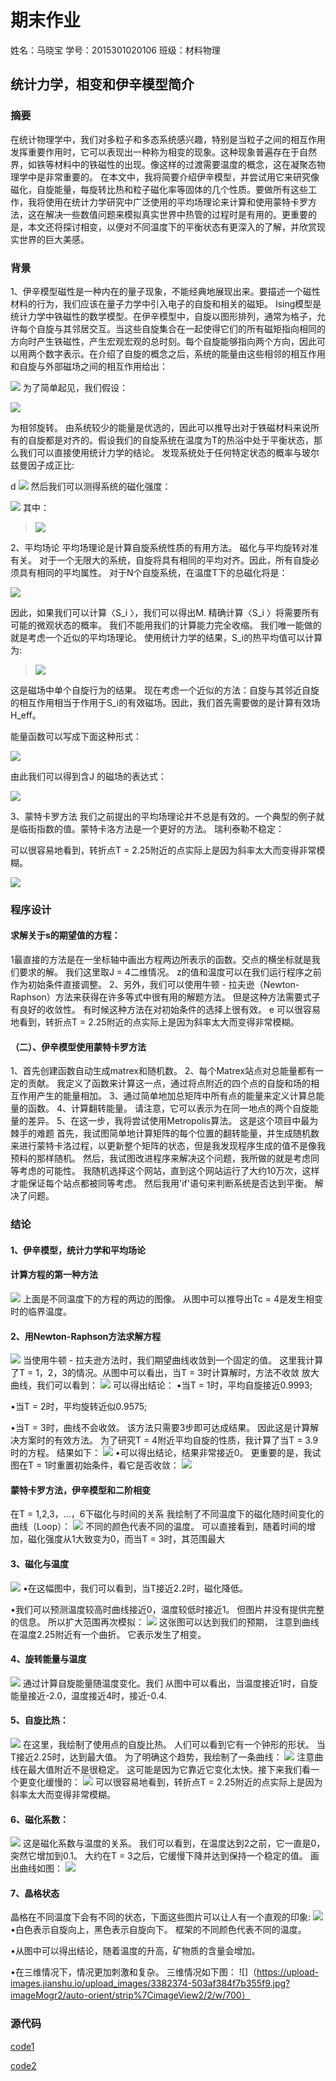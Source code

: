 # 期末作业
姓名：马晓宝 学号：2015301020106 班级：材料物理
## 统计力学，相变和伊辛模型简介
### 摘要
在统计物理学中，我们对多粒子和多态系统感兴趣，特别是当粒子之间的相互作用发挥重要作用时，它可以表现出一种称为相变的现象。这种现象普遍存在于自然界，如铁等材料中的铁磁性的出现。像这样的过渡需要温度的概念，这在凝聚态物理学中是非常重要的。
在本文中，我将简要介绍伊辛模型，并尝试用它来研究像磁化，自旋能量，每旋转比热和粒子磁化率等固体的几个性质。要做所有这些工作，我将使用在统计力学研究中广泛使用的平均场理论来计算和使用蒙特卡罗方法，这在解决一些数值问题来模拟真实世界中热管的过程时是有用的。更重要的是，本文还将探讨相变，以便对不同温度下的平衡状态有更深入的了解，并欣赏现实世界的巨大美感。
### 背景
1、伊辛模型磁性是一种内在的量子现象，不能经典地展现出来。要描述一个磁性材料的行为，我们应该在量子力学中引入电子的自旋和相关的磁矩。 Ising模型是统计力学中铁磁性的数学模型。在伊辛模型中，自旋以图形排列，通常为格子，允许每个自旋与其邻居交互。当这些自旋集合在一起使得它们的所有磁矩指向相同的方向时产生铁磁性，产生宏观宏观的总时刻。每个自旋能够指向两个方向，因此可以用两个数字表示。在介绍了自旋的概念之后，系统的能量由这些相邻的相互作用和自旋与外部磁场之间的相互作用给出：


![](https://github.com/maxiaobao233/compuational_physics_N2015301020106/blob/master/Q1.png)
为了简单起见，我们假设：

![](https://github.com/maxiaobao233/compuational_physics_N2015301020106/blob/master/Q2.png)


为相邻旋转。
由系统较少的能量是优选的，因此可以推导出对于铁磁材料来说所有的自旋都是对齐的。假设我们的自旋系统在温度为T的热浴中处于平衡状态，那么我们可以直接使用统计力学的结论。 发现系统处于任何特定状态的概率与玻尔兹曼因子成正比:

d
![](https://github.com/maxiaobao233/compuational_physics_N2015301020106/blob/master/Q3.png)
然后我们可以测得系统的磁化强度：

![](https://github.com/maxiaobao233/compuational_physics_N2015301020106/blob/master/Q4.png)
其中：  

>![](https://github.com/maxiaobao233/compuational_physics_N2015301020106/blob/master/Q5.png)

2、平均场论
平均场理论是计算自旋系统性质的有用方法。 磁化与平均旋转对准有关。 对于一个无限大的系统，自旋将具有相同的平均对齐。因此，所有自旋必须具有相同的平均属性。 对于N个自旋系统，在温度T下的总磁化将是：


![](https://github.com/maxiaobao233/compuational_physics_N2015301020106/blob/master/Q6.png)


因此，如果我们可以计算〈S_i 〉，我们可以得出M. 精确计算〈S_i 〉将需要所有可能的微观状态的概率。 我们不能用我们的计算能力完全收缩。 我们唯一能做的就是考虑一个近似的平均场理论。
使用统计力学的结果，S_i的热平均值可以计算为:


>![](https://github.com/maxiaobao233/compuational_physics_N2015301020106/blob/master/Q7.png)

这是磁场中单个自旋行为的结果。 现在考虑一个近似的方法：自旋与其邻近自旋的相互作用相当于作用于S_i的有效磁场。因此，我们首先需要做的是计算有效场H_eff。

能量函数可以写成下面这种形式：



![](https://github.com/maxiaobao233/compuational_physics_N2015301020106/blob/master/Q8.png)

由此我们可以得到含J 的磁场的表达式：

![](https://github.com/maxiaobao233/compuational_physics_N2015301020106/blob/master/Q9.png)


3、蒙特卡罗方法
我们之前提出的平均场理论并不总是有效的。一个典型的例子就是临街指数的值。蒙特卡洛方法是一个更好的方法。
瑞利泰勒不稳定：


可以很容易地看到，转折点T = 2.25附近的点实际上是因为斜率太大而变得非常模糊。

![](https://upload-images.jianshu.io/upload_images/3382374-74ebcf95f94dcb55.jpg?imageMogr2/auto-orient/strip%7CimageView2/2/w/500)

### 程序设计

#### 求解关于s的期望值的方程：
1最直接的方法是在一坐标轴中画出方程两边所表示的函数。交点的横坐标就是我们要求的解。 我们这里取J = 4二维情况。 z的值和温度可以在我们运行程序之前作为初始条件直接调整。
2、另外，我们可以使用牛顿 - 拉夫逊（Newton-Raphson）方法来获得在许多等式中很有用的解题方法。 但是这种方法需要式子有良好的收敛性。 有时候这种方法在对初始条件的选择上很有效。
e
可以很容易地看到，转折点T = 2.25附近的点实际上是因为斜率太大而变得非常模糊。
#### （二）、伊辛模型使用蒙特卡罗方法

1、首先创建函数自动生成matrex和随机数。
2、每个Matrex站点对总能量都有一定的贡献。 我定义了函数来计算这一点，通过将点附近的四个点的自旋和场的相互作用产生的能量相加。
3、通过简单地加总矩阵中所有点的能量来定义计算总能量的函数。
4、计算翻转能量。 请注意，它可以表示为在同一地点的两个自旋能量的差异。
5、在这一步，我将尝试使用Metropolis算法。 这是这个项目中最为棘手的难题
首先，我试图简单地计算矩阵的每个位置的翻转能量，并生成随机数来进行蒙特卡洛过程，以更新整个矩阵的状态，但是我发现程序生成的值不是像我预料的那样随机。
然后，我试图改进程序来解决这个问题，我所做的就是考虑同等考虑的可能性。 我随机选择这个网站，直到这个网站运行了大约10万次，这样才能保证每个站点都被同等考虑。 然后我用'if'语句来判断系统是否达到平衡。 解决了问题。
### 结论
#### 1、伊辛模型，统计力学和平均场论
#### 计算方程的第一种方法
![](https://upload-images.jianshu.io/upload_images/3382374-c60f78577b9b103f.png?imageMogr2/auto-orient/strip%7CimageView2/2/w/700)
上面是不同温度下的方程的两边的图像。 从图中可以推导出Tc = 4是发生相变时的临界温度。
#### 2、用Newton-Raphson方法求解方程
![](https://upload-images.jianshu.io/upload_images/3382374-5c00af167fddfa41.png?imageMogr2/auto-orient/strip%7CimageView2/2/w/700)
当使用牛顿 - 拉夫逊方法时，我们期望曲线收敛到一个固定的值。 这里我计算了T = 1，2，3的情况。从图中可以看出，当T = 3时计算解时，方法不收敛
放大曲线，我们可以看到：
![](https://upload-images.jianshu.io/upload_images/3382374-2d389f1f873cf089.png?imageMogr2/auto-orient/strip%7CimageView2/2/w/700)
可以得出结论：
•当T = 1时，平均自旋接近0.9993;

•当T = 2时，平均旋转近似0.9575;

•当T = 3时，曲线不会收敛。
该方法只需要3步即可达成结果。 因此这是计算解决方案时的有效方法。
为了研究T = 4附近平均自旋的性质，我计算了当T = 3.9时的方程。 结果如下：
![](https://upload-images.jianshu.io/upload_images/3382374-6bc812fa06a71769.png?imageMogr2/auto-orient/strip%7CimageView2/2/w/700)
•可以得出结论，结果非常接近0。
更重要的是，我试图在T = 1时重置初始条件，看它是否收敛：
![](https://upload-images.jianshu.io/upload_images/3382374-6760b9ff5f1481f3.png?imageMogr2/auto-orient/strip%7CimageView2/2/w/700)
#### 蒙特卡罗方法，伊辛模型和二阶相变
在T = 1,2,3，...，6下磁化与时间的关系
我绘制了不同温度下的磁化随时间变化的曲线（Loop）：
![](https://upload-images.jianshu.io/upload_images/3382374-23e831b4da862c55.png?imageMogr2/auto-orient/strip%7CimageView2/2/w/700)
不同的颜色代表不同的温度。 可以直接看到，随着时间的增加，磁化强度从1大致变为0，而当T = 3时，其范围最大
#### 3、磁化与温度
![](https://upload-images.jianshu.io/upload_images/3382374-1b5c8d6c8671ef65.png?imageMogr2/auto-orient/strip%7CimageView2/2/w/700)
•在这幅图中，我们可以看到，当T接近2.2时，磁化降低。

•我们可以预测温度较高时曲线接近0，温度较低时接近1。 但图片并没有提供完整的信息。 所以扩大范围再次模拟：
![](https://upload-images.jianshu.io/upload_images/3382374-d79f5a2d3b82f4e2.png?imageMogr2/auto-orient/strip%7CimageView2/2/w/700)
这张图可以达到我们的预期，
注意到曲线在温度2.25附近有一个曲折。 它表示发生了相变。

#### 4、旋转能量与温度
![](https://upload-images.jianshu.io/upload_images/3382374-a54b42c7e199b6a4.png?imageMogr2/auto-orient/strip%7CimageView2/2/w/700)
通过计算自旋能量随温度变化。我们 从图中可以看出，当温度接近1时，自旋能量接近-2.0，温度接近4时，接近-0.4.
#### 5、自旋比热：
![](https://upload-images.jianshu.io/upload_images/3382374-c2a1fde4acb36364.png?imageMogr2/auto-orient/strip%7CimageView2/2/w/700)
在这里，我绘制了使用点的自旋比热。 人们可以看到它有一个钟形的形状。 当T接近2.25时，达到最大值。
为了明确这个趋势，我绘制了一条曲线：
![](https://upload-images.jianshu.io/upload_images/3382374-842143f3405b0945.png?imageMogr2/auto-orient/strip%7CimageView2/2/w/700)
注意曲线在最大值附近不是很稳定。 这可能是因为它靠近它变化太快。接下来我们看一个更变化缓慢的：
![](https://upload-images.jianshu.io/upload_images/3382374-644a914e08f95772.png?imageMogr2/auto-orient/strip%7CimageView2/2/w/700)
可以很容易地看到，转折点T = 2.25附近的点实际上是因为斜率太大而变得非常模糊。
#### 6、磁化系数：
![](https://upload-images.jianshu.io/upload_images/3382374-85480c0f8d7e99dd.png?imageMogr2/auto-orient/strip%7CimageView2/2/w/700)
这是磁化系数与温度的关系。 我们可以看到，在温度达到2之前，它一直是0，突然它增加到0.1。 大约在T = 3之后，它缓慢下降并达到保持一个稳定的值。
画出曲线如图：
![](https://upload-images.jianshu.io/upload_images/3382374-ed430d016c59907d.png?imageMogr2/auto-orient/strip%7CimageView2/2/w/700)
#### 7、晶格状态
晶格在不同温度下会有不同的状态，下面这些图片可以让人有一个直观的印象:
![](https://upload-images.jianshu.io/upload_images/3382374-ab513288eea2266c.png?imageMogr2/auto-orient/strip%7CimageView2/2/w/700)
•白色表示自旋向上，黑色表示自旋向下。 框架的不同颜色代表不同的温度。

•从图中可以得出结论，随着温度的升高，矿物质的含量会增加。

•在三维情况下，情况更加刺激和复杂。 三维情况如下图：
![]（https://upload-images.jianshu.io/upload_images/3382374-503af384f7b355f9.jpg?imageMogr2/auto-orient/strip%7CimageView2/2/w/700）
### 源代码
[code1]()


[code2]()
